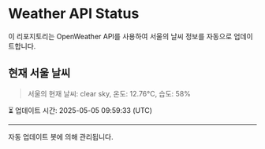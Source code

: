 
# Weather API Status

이 리포지토리는 OpenWeather API를 사용하여 서울의 날씨 정보를 자동으로 업데이트합니다.

## 현재 서울 날씨
> 서울의 현재 날씨: clear sky, 온도: 12.76°C, 습도: 58%

⏳ 업데이트 시간: 2025-05-05 09:59:33 (UTC)

---
자동 업데이트 봇에 의해 관리됩니다.

